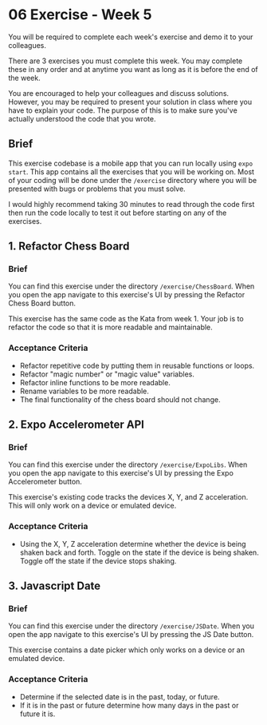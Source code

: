 # 06 Exercise - Week 5

You will be required to complete each week's exercise and demo it to your colleagues.

There are 3 exercises you must complete this week. You may complete these in any order and at anytime you want as long as it is before the end of the week.

You are encouraged to help your colleagues and discuss solutions. However, you may be required to present your solution in class where you have to explain your code. The purpose of this is to make sure you've actually understood the code that you wrote.

## Brief

This exercise codebase is a mobile app that you can run locally using `expo start`. This app contains all the exercises that you will be working on. Most of your coding will be done under the `/exercise` directory where you will be presented with bugs or problems that you must solve.

I would highly recommend taking 30 minutes to read through the code first then run the code locally to test it out before starting on any of the exercises.

## 1. Refactor Chess Board

### Brief

You can find this exercise under the directory `/exercise/ChessBoard`. When you open the app navigate to this exercise's UI by pressing the Refactor Chess Board button.

This exercise has the same code as the Kata from week 1. Your job is to refactor the code so that it is more readable and maintainable.

### Acceptance Criteria

- Refactor repetitive code by putting them in reusable functions or loops.
- Refactor "magic number" or "magic value" variables.
- Refactor inline functions to be more readable.
- Rename variables to be more readable.
- The final functionality of the chess board should not change.

## 2. Expo Accelerometer API

### Brief

You can find this exercise under the directory `/exercise/ExpoLibs`. When you open the app navigate to this exercise's UI by pressing the Expo Accelerometer button.

This exercise's existing code tracks the devices X, Y, and Z acceleration. This will only work on a device or emulated device.

### Acceptance Criteria

- Using the X, Y, Z acceleration determine whether the device is being shaken back and forth. Toggle on the state if the device is being shaken. Toggle off the state if the device stops shaking.

## 3. Javascript Date

### Brief

You can find this exercise under the directory `/exercise/JSDate`. When you open the app navigate to this exercise's UI by pressing the JS Date button.

This exercise contains a date picker which only works on a device or an emulated device.

### Acceptance Criteria

- Determine if the selected date is in the past, today, or future.
- If it is in the past or future determine how many days in the past or future it is.
